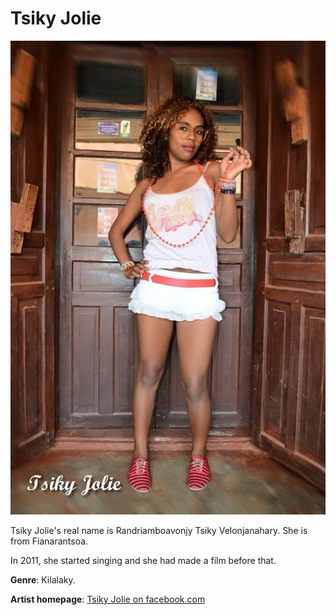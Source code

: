 # Tsiky Jolie

![tsiky-jolie](tsiky-jolie.jpg)

Tsiky Jolie's real name is Randriamboavonjy Tsiky Velonjanahary. She is from Fianarantsoa.

In 2011, she started singing and she had made a film before that.

**Genre**: Kilalaky.

**Artist homepage**: [Tsiky Jolie on facebook.com](https://web.facebook.com/Tsiky-Jolie-Kilalaky-1660062017571143/?)
